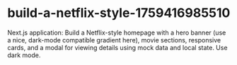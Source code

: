 # build-a-netflix-style-1759416985510
Next.js application: Build a Netflix-style homepage with a hero banner (use a nice, dark-mode compatible gradient here), movie sections, responsive cards, and a modal for viewing details using mock data and local state. Use dark mode.
